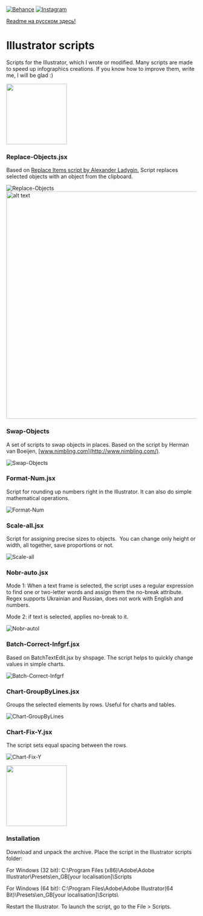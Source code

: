 
[![Behance](https://img.shields.io/badge/Behance-%40Daani_Rika-0055FF.svg)](https://www.behance.net/daanirika)
[![Instagram](https://img.shields.io/badge/Instagram-%40daanirika-8034B2.svg)](https://www.instagram.com/daanirika/)

[Readme на русском здесь!](README_RU.md)

# Illustrator scripts

Scripts for the Illustrator, which I wrote or modified. Many scripts are made to speed up infographics creations. If you know how to improve them, write me, I will be glad :)

<a href="https://downgit.github.io/#/home?url=https://github.com/daani-rika/Illustrator-scripts">
<img width="160" src="gifs/Ресурс 1@2x.png"></a>
   
###  Replace-Objects.jsx
Based on <a href="https://github.com/alexander-ladygin/illustrator-scripts" target="_blank">Replace Items script by Alexander Ladygin.</a>
Script replaces selected objects with an object from the clipboard.  

![Replace-Objects](gifs/Replace-Objects.gif)
<img src="gifs/Replace-Objects.jpg" alt="alt text" width="600">

### Swap-Objects
A set of scripts to swap objects in places. Based on the script by Herman van Boeijen, [www.nimbling.com](http://www.nimbling.com/). 

![Swap-Objects](gifs/Swap-Objects.gif)

### Format-Num.jsx
Script for rounding up numbers right in the Illustrator. It can also do simple mathematical operations.

![Format-Num](gifs/Format-Num.gif)

### Scale-all.jsx
Script for assigning precise sizes to objects.  You can change only height or width, all together, save proportions or not.

![Scale-all](gifs/Scale-all.gif)

### Nobr-auto.jsx
Mode 1: When a text frame is selected, the script uses a regular expression to find one or two-letter words and assign them the no-break attribute. Regex supports Ukrainian and Russian, does not work with English and numbers. 

Mode 2: if text is selected, applies no-break to it.

![Nobr-autol](gifs/Nobr-auto.gif)

### Batch-Correct-Infgrf.jsx
Based on BatchTextEdit.jsx by shspage. The script helps to quickly change values in simple charts.

![Batch-Correct-Infgrf](gifs/Batch-Correct-Infgrf.gif)

### Chart-GroupByLines.jsx
Groups the selected elements by rows. Useful for charts and tables.

![Chart-GroupByLines](gifs/Chart-GroupByLines.gif)

### Chart-Fix-Y.jsx
The script sets equal spacing between the rows.

![Chart-Fix-Y](gifs/Chart-Fix-Y.gif)

<a href="https://downgit.github.io/#/home?url=https://github.com/daani-rika/Illustrator-scripts">
  <img width="160" src="gifs/Ресурс 1@2x.png"></a>
  
###  Installation

Download and unpack the archive. Place the script in the Illustrator scripts folder:


For Windows (32 bit): C:\Program Files (x86)\Adobe\Adobe Illustrator\Presets\en_GB[your localisation]\Scripts

For Windows  (64 bit): C:\Program Files\Adobe\Adobe Illustrator(64 Bit)\Presets\en_GB[your localisation]\Scripts\


Restart the Illustrator. To launch the script, go to the File > Scripts.
